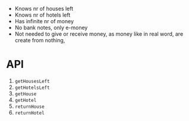 * Knows nr of houses left
* Knows nr of hotels left
* Has infinite nr of money
* No bank notes, only e-money
* Not needed to give or receive money, as money like in real word, are create from nothing,

# API
1. `getHousesLeft`
2. `getHotelsLeft`
3. `getHouse`
4. `getHotel`
5. `returnHouse`
6. `returnHotel`
